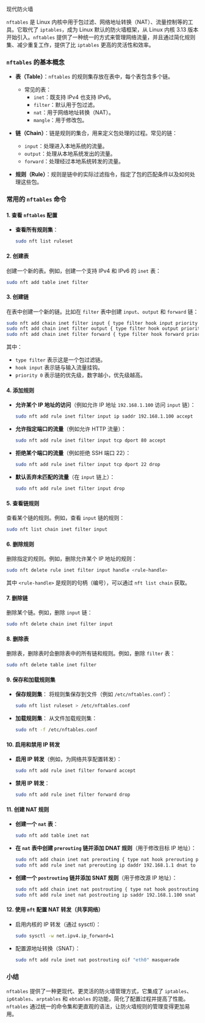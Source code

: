 现代防火墙

`nftables` 是 Linux 内核中用于包过滤、网络地址转换（NAT）、流量控制等的工具。它取代了 `iptables`，成为 Linux 默认的防火墙框架，从 Linux 内核 3.13 版本开始引入。`nftables` 提供了一种统一的方式来管理网络流量，并且通过简化规则集、减少重复工作，提供了比 `iptables` 更高的灵活性和效率。

### `nftables` 的基本概念

- **表（Table）**：`nftables` 的规则集存放在表中，每个表包含多个链。
  - 常见的表：
    - `inet`：既支持 IPv4 也支持 IPv6。
    - `filter`：默认用于包过滤。
    - `nat`：用于网络地址转换（NAT）。
    - `mangle`：用于修改包。
  
- **链（Chain）**：链是规则的集合，用来定义包处理的过程。常见的链：
  - `input`：处理进入本地系统的流量。
  - `output`：处理从本地系统发出的流量。
  - `forward`：处理经过本地系统转发的流量。

- **规则（Rule）**：规则是链中的实际过滤指令，指定了包的匹配条件以及如何处理这些包。

### 常用的 `nftables` 命令

#### 1. **查看 `nftables` 配置**

- **查看所有规则集**：
  ```bash
  sudo nft list ruleset
  ```

#### 2. **创建表**

创建一个新的表。例如，创建一个支持 IPv4 和 IPv6 的 `inet` 表：
```bash
sudo nft add table inet filter
```

#### 3. **创建链**

在表中创建一个新的链。比如在 `filter` 表中创建 `input`、`output` 和 `forward` 链：
```bash
sudo nft add chain inet filter input { type filter hook input priority 0 \; }
sudo nft add chain inet filter output { type filter hook output priority 0 \; }
sudo nft add chain inet filter forward { type filter hook forward priority 0 \; }
```
其中：
- `type filter` 表示这是一个包过滤链。
- `hook input` 表示链与输入流量挂钩。
- `priority 0` 表示链的优先级，数字越小，优先级越高。

#### 4. **添加规则**

- **允许某个 IP 地址的访问**（例如允许 IP 地址 `192.168.1.100` 访问 `input` 链）：
  ```bash
  sudo nft add rule inet filter input ip saddr 192.168.1.100 accept
  ```

- **允许指定端口的流量**（例如允许 HTTP 流量）：
  ```bash
  sudo nft add rule inet filter input tcp dport 80 accept
  ```

- **拒绝某个端口的流量**（例如拒绝 SSH 端口 22）：
  ```bash
  sudo nft add rule inet filter input tcp dport 22 drop
  ```

- **默认丢弃未匹配的流量**（在 `input` 链上）：
  ```bash
  sudo nft add rule inet filter input drop
  ```

#### 5. **查看链规则**

查看某个链的规则。例如，查看 `input` 链的规则：
```bash
sudo nft list chain inet filter input
```

#### 6. **删除规则**

删除指定的规则。例如，删除允许某个 IP 地址的规则：
```bash
sudo nft delete rule inet filter input handle <rule-handle>
```
其中 `<rule-handle>` 是规则的句柄（编号），可以通过 `nft list chain` 获取。

#### 7. **删除链**

删除某个链。例如，删除 `input` 链：
```bash
sudo nft delete chain inet filter input
```

#### 8. **删除表**

删除表，删除表时会删除表中的所有链和规则。例如，删除 `filter` 表：
```bash
sudo nft delete table inet filter
```

#### 9. **保存和加载规则集**

- **保存规则集**：
  将规则集保存到文件（例如 `/etc/nftables.conf`）：
  ```bash
  sudo nft list ruleset > /etc/nftables.conf
  ```

- **加载规则集**：
  从文件加载规则集：
  ```bash
  sudo nft -f /etc/nftables.conf
  ```

#### 10. **启用和禁用 IP 转发**

- **启用 IP 转发**（例如，为网络共享配置转发）：
  ```bash
  sudo nft add rule inet filter forward accept
  ```

- **禁用 IP 转发**：
  ```bash
  sudo nft add rule inet filter forward drop
  ```

#### 11. **创建 NAT 规则**

- **创建一个 `nat` 表**：
  ```bash
  sudo nft add table inet nat
  ```

- **在 `nat` 表中创建 `prerouting` 链并添加 DNAT 规则**（用于修改目标 IP 地址）：
  ```bash
  sudo nft add chain inet nat prerouting { type nat hook prerouting priority -100 \; }
  sudo nft add rule inet nat prerouting ip daddr 192.168.1.1 dnat to 192.168.1.100
  ```

- **创建一个 `postrouting` 链并添加 SNAT 规则**（用于修改源 IP 地址）：
  ```bash
  sudo nft add chain inet nat postrouting { type nat hook postrouting priority 100 \; }
  sudo nft add rule inet nat postrouting ip saddr 192.168.1.100 snat to 192.168.1.1
  ```

#### 12. **使用 `nft` 配置 NAT 转发（共享网络）**

- 启用内核的 IP 转发（通过 sysctl）：
  ```bash
  sudo sysctl -w net.ipv4.ip_forward=1
  ```

- 配置源地址转换（SNAT）：
  ```bash
  sudo nft add rule inet nat postrouting oif "eth0" masquerade
  ```

### 小结

`nftables` 提供了一种更现代、更灵活的防火墙管理方式，它集成了 `iptables`、`ip6tables`、`arptables` 和 `ebtables` 的功能，简化了配置过程并提高了性能。`nftables` 通过统一的命令集和更直观的语法，让防火墙规则的管理变得更加易用。
